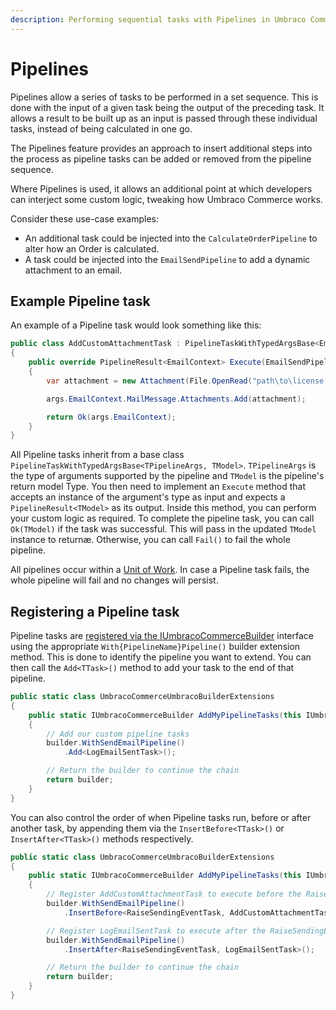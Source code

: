 ```yaml
---
description: Performing sequential tasks with Pipelines in Umbraco Commerce.
---
```


# Pipelines

Pipelines allow a series of tasks to be performed in a set sequence. This is done with the input of a given task being the output of the preceding task. It allows a result to be built up as an input is passed through these individual tasks, instead of being calculated in one go.

The Pipelines feature provides an approach to insert additional steps into the process as pipeline tasks can be added or removed from the pipeline sequence.

Where Pipelines is used, it allows an additional point at which developers can interject some custom logic, tweaking how Umbraco Commerce works.

Consider these use-case examples:

* An additional task could be injected into the `CalculateOrderPipeline` to alter how an Order is calculated.
* A task could be injected into the `EmailSendPipeline` to add a dynamic attachment to an email.

## Example Pipeline task

An example of a Pipeline task would look something like this:

```csharp
public class AddCustomAttachmentTask : PipelineTaskWithTypedArgsBase<EmailSendPipelineArgs, EmailContext>
{
    public override PipelineResult<EmailContext> Execute(EmailSendPipelineArgs args)
    {
        var attachment = new Attachment(File.OpenRead("path\to\license.lic"), "license.lic");

        args.EmailContext.MailMessage.Attachments.Add(attachment);

        return Ok(args.EmailContext);
    }
}
```

All Pipeline tasks inherit from a base class `PipelineTaskWithTypedArgsBase<TPipelineArgs, TModel>`. `TPipelineArgs` is the type of arguments supported by the pipeline and `TModel` is the pipeline's return model Type. You then need to implement an `Execute` method that accepts an instance of the argument's type as input and expects a `PipelineResult<TModel>` as its output. Inside this method, you can perform your custom logic as required. To complete the pipeline task, you can call `Ok(TModel)` if the task was successful. This will pass in the updated `TModel` instance to returnæ. Otherwise, you can call `Fail()` to fail the whole pipeline.

All pipelines occur within a [Unit of Work](unit-of-work.md). In case a Pipeline task fails, the whole pipeline will fail and no changes will persist.

## Registering a Pipeline task

Pipeline tasks are [registered via the IUmbracoCommerceBuilder](umbraco-commerce-builder.md) interface using the appropriate `With{PipelineName}Pipeline()` builder extension method. This is done to identify the pipeline you want to extend. You can then call the `Add<TTask>()` method to add your task to the end of that pipeline.

```csharp
public static class UmbracoCommerceUmbracoBuilderExtensions
{
    public static IUmbracoCommerceBuilder AddMyPipelineTasks(this IUmbracoCommerceBuilder builder)
    {
        // Add our custom pipeline tasks
        builder.WithSendEmailPipeline()
            .Add<LogEmailSentTask>();

        // Return the builder to continue the chain
        return builder;
    }
}
```

You can also control the order of when Pipeline tasks run, before or after another task, by appending them via the `InsertBefore<TTask>()` or `InsertAfter<TTask>()` methods respectively.

```csharp
public static class UmbracoCommerceUmbracoBuilderExtensions
{
    public static IUmbracoCommerceBuilder AddMyPipelineTasks(this IUmbracoCommerceBuilder builder)
    {
        // Register AddCustomAttachmentTask to execute before the RaiseSendingEventTask
        builder.WithSendEmailPipeline()
            .InsertBefore<RaiseSendingEventTask, AddCustomAttachmentTask>();

        // Register LogEmailSentTask to execute after the RaiseSendingEventTask
        builder.WithSendEmailPipeline()
            .InsertAfter<RaiseSendingEventTask, LogEmailSentTask>();

        // Return the builder to continue the chain
        return builder;
    }
}
```
